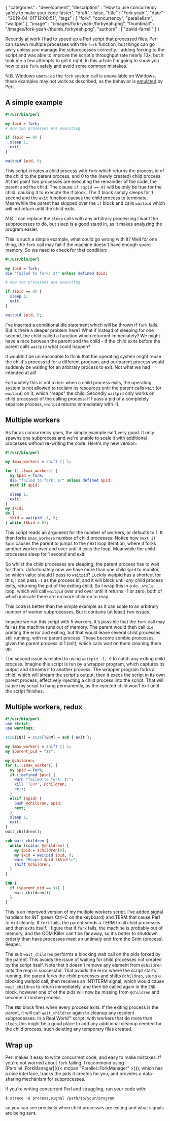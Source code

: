 {
   "categories" : "development",
   "description" : "How to use concurrency safely to make your code faster",
   "draft" : false,
   "title" : "Fork yeah!",
   "date" : "2019-04-01T12:00:51",
   "tags" : [
      "fork",
      "concurrency",
      "parallelism",
      "waitpid"
   ],
   "image" : "/images/fork-yeah-/forkyeah.png",
   "thumbnail" : "/images/fork-yeah-/thumb_forkyeah.png",
   "authors" : [
      "david-farrell"
   ]
}

Recently at work I had to speed up a Perl script that processed files. Perl can spawn multiple processes with the `fork` function, but things can go awry unless you manage the subprocesses correctly. I adding forking to the script and was able to improve the script's throughput rate nearly 10x, but it took me a few attempts to get it right. In this article I'm going to show you how to use `fork` safely and avoid some common mistakes.

N.B. Windows users: as the `fork` system call is unavailable on Windows, these examples may not work as described, as the behavior is [emulated](https://perldoc.perl.org/perlfork.html) by Perl.

A simple example
----------------
```perl
#!/usr/bin/perl

my $pid = fork;
# now two processes are executing

if ($pid == 0) {
  sleep 1;
  exit;
}

waitpid $pid, 0;
```

This script creates a child process with `fork` which returns the process id of the child to the parent process, and 0 to the (newly created) child process. At this point two processes are executing the remainder of the code, the parent and the child. The clause `if ($pid == 0)` will be only be true for the child, causing it to execute the if block. The if block simply sleeps for 1 second and the `exit` function causes the child process to terminate. Meanwhile the parent has skipped over the `if` block and calls `waitpid` which will not return until the child exits.

*N.B.* I can replace the `sleep` calls with any arbitrary processing I want the subprocesses to do, but sleep is a good stand in, as it makes analyzing the program easier.

This is such a simple example, what could go wrong with it? Well for one thing, the `fork` call may fail if the machine doesn't have enough spare memory. So we need to check for that condition:

```perl
#!/usr/bin/perl

my $pid = fork;
die "failed to fork: $!" unless defined $pid;

# now two processes are executing

if ($pid == 0) {
  sleep 1;
  exit;
}

waitpid $pid, 0;
```

I've inserted a conditional die statement which will be thrown if `fork` fails. But is there a deeper problem here? What if instead of sleeping for one second, the child called a function which returned immediately? We might have a race between the parent and the child - if the child exits before the parent calls `waitpid` what could happen?

It wouldn't be unreasonable to think that the operating system might reuse the child's process id for a different program, and our parent process would suddenly be waiting for an arbitrary process to exit. Not what we had intended at all!

Fortunately this is not a risk: when a child process exits, the operating system is not allowed to reclaim its resources until the parent calls `wait` (or `waitpid`) on it, which "reaps" the child. Secondly `waitpid` only works on child processes of the calling process: if I pass a pid of a completely separate process, `waitpid` returns immediately with -1.

Multiple workers
----------------
As far as concurrency goes, the simple example isn't very good. It only spawns one subprocess and we're unable to scale it with additional processes without re-writing the code. Here's my new version:

```perl
#!/usr/bin/perl

my $max_workers = shift || 1;

for (1..$max_workers) {
  my $pid = fork;
  die "failed to fork: $!" unless defined $pid;
  next if $pid;

  sleep 1;
  exit;
}
my $kid;
do {
  $kid = waitpid -1, 0;
} while ($kid > 0);
```

This script reads an argument for the number of workers, or defaults to 1. It then forks `$max_workers` number of child processes. Notice how `next if $pid` causes the parent to jumps to the next loop iteration, where it forks another worker over and over until it exits the loop. Meanwhile the child processes sleep for 1 second and exit.

So whilst the child processes are sleeping, the parent process has to wait for them. Unfortunately now we have more than one child `$pid` to monitor, so which value should I pass to `waitpid`? Luckily waitpid has a shortcut for this, I can pass `-1` as the process id, and it will block until *any* child process exits, returning the pid of the exiting child. So I wrap this in a `do..while` loop, which will call `waitpid` over and over until it returns -1 or zero, both of which indicate there are no more children to reap.

This code is better than the simple example as it can scale to an arbitrary number of worker subprocesses. But it contains (at least) two issues.

Imagine we run this script with 5 workers, it's possible that the `fork` call may fail as the machine runs out of memory. The parent would then call `die` printing the error and exiting, but that would leave several child processes still running, with no parent process. These become zombie processes, given the parent process id 1 (init), which calls wait on them cleaning them up.

The second issue is related to using `waitpid -1, 0` to catch any exiting child process. Imagine this script is run by a wrapper program, which captures its output and streams it to another process. The wrapper program forks a child, which will stream the script's output, then it execs the script in its own parent process, effectively injecting a child process into the script. That will cause my script to hang permanently, as the injected child won't exit until the script finishes.

Multiple workers, redux
-----------------------
```perl
#!/usr/bin/perl
use strict;
use warnings;

$SIG{INT} = $SIG{TERM} = sub { exit };

my $max_workers = shift || 1;
my $parent_pid = "$$";

my @children;
for (1..$max_workers) {
  my $pid = fork;
  if (!defined $pid) {
    warn "failed to fork: $!";
    kill 'TERM', @children;
    exit;
  }
  elsif ($pid) {
    push @children, $pid;
    next;
  }
  sleep 1;
  exit;
}
wait_children();

sub wait_children {
  while (scalar @children) {
    my $pid = $children[0];
    my $kid = waitpid $pid, 0;
    warn "Reaped $pid ($kid)\n";
    shift @children;
  }
}

END {
  if ($parent_pid == $$) {
    wait_children();
  }
}
```

This is an improved version of my multiple workers script. I've added signal handlers for INT (press Ctrl-C on the keyboard) and TERM that cause Perl to exit cleanly. If `fork` fails, the parent sends a TERM to all child processes and then exits itself. I figure that if `fork` fails, the machine is probably out of memory, and the OOM Killer can't be far away, so it's better to shutdown orderly than have processes meet an untimely end from the Grim (process) Reaper.

The sub `wait_children` performs a blocking wait call on the pids forked by the parent. This avoids the issue of waiting for child processes not created by the script itself. Note that it doesn't remove any element from `@children` _until_ the reap is successful. That avoids the error where the script starts running, the parent forks the child processes and shifts `@children`, starts a blocking waitpid call, then receives an INT/TERM signal, which would cause `wait_children` to return immediately, and then be called again in the `END` block, however one of of the pids will now be missing from `@children` and become a zombie process.

The `END` block fires when every process exits. If the exiting process is the parent, it will call `wait_children` again to cleanup any resident subprocesses. In a Real World™ script, with workers that do more than `sleep`, this might be a good place to add any additional cleanup needed for the child process; such deleting any temporary files created.

Wrap up
-------
Perl makes it easy to write concurrent code, and easy to make mistakes. If you're not worried about `fork` failing, I recommend using [Parallel::ForkManager]({{< mcpan "Parallel::ForkManager" >}}), which has a nice interface, tracks the pids it creates for you, and provides a data-sharing mechanism for subprocesses.

If you're writing concurrent Perl and struggling, run your code with:

    $ strace -e process,signal /path/to/your/program

so you can see precisely when child processes are exiting and what signals are being sent.

